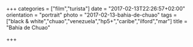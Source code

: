 +++
categories = ["film","turista"]
date = "2017-02-13T22:26:57+02:00"
orientation = "portrait"
photo = "2017-02-13-bahia-de-chuao"
tags = ["black & white","chuao","venezuela","hp5+","caribe","ilford","mar"]
title = "Bahía de Chuao"

+++
